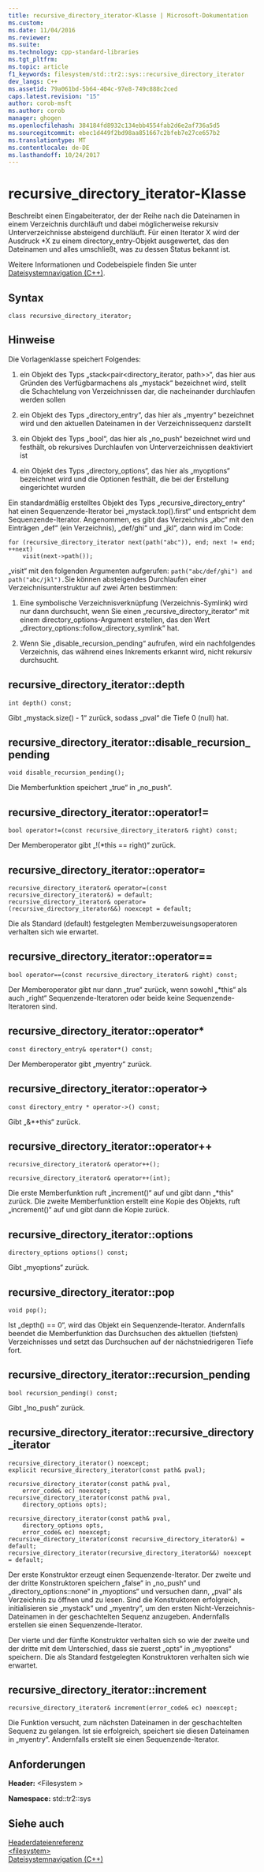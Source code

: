 ```yaml
---
title: recursive_directory_iterator-Klasse | Microsoft-Dokumentation
ms.custom: 
ms.date: 11/04/2016
ms.reviewer: 
ms.suite: 
ms.technology: cpp-standard-libraries
ms.tgt_pltfrm: 
ms.topic: article
f1_keywords: filesystem/std::tr2::sys::recursive_directory_iterator
dev_langs: C++
ms.assetid: 79a061bd-5b64-404c-97e8-749c888c2ced
caps.latest.revision: "15"
author: corob-msft
ms.author: corob
manager: ghogen
ms.openlocfilehash: 384184fd8932c134ebb4554fab2d6e2af736a5d5
ms.sourcegitcommit: ebec1d449f2bd98aa851667c2bfeb7e27ce657b2
ms.translationtype: MT
ms.contentlocale: de-DE
ms.lasthandoff: 10/24/2017
---
```

# <a name="recursivedirectoryiterator-class"></a>recursive_directory_iterator-Klasse
Beschreibt einen Eingabeiterator, der der Reihe nach die Dateinamen in einem Verzeichnis durchläuft und dabei möglicherweise rekursiv Unterverzeichnisse absteigend durchläuft. Für einen Iterator X wird der Ausdruck *X zu einem directory_entry-Objekt ausgewertet, das den Dateinamen und alles umschließt, was zu dessen Status bekannt ist.  
  
 Weitere Informationen und Codebeispiele finden Sie unter [Dateisystemnavigation (C++)](../standard-library/file-system-navigation.md).  
  
## <a name="syntax"></a>Syntax  
  
```  
class recursive_directory_iterator;  
```  
  
## <a name="remarks"></a>Hinweise  
 Die Vorlagenklasse speichert Folgendes:  
  
1.  ein Objekt des Typs „stack<pair\<directory_iterator, path>>“, das hier aus Gründen des Verfügbarmachens als „mystack“ bezeichnet wird, stellt die Schachtelung von Verzeichnissen dar, die nacheinander durchlaufen werden sollen  
  
2.  ein Objekt des Typs „directory_entry“, das hier als „myentry“ bezeichnet wird und den aktuellen Dateinamen in der Verzeichnissequenz darstellt  
  
3.  ein Objekt des Typs „bool“, das hier als „no_push“ bezeichnet wird und festhält, ob rekursives Durchlaufen von Unterverzeichnissen deaktiviert ist  
  
4.  ein Objekt des Typs „directory_options“, das hier als „myoptions“ bezeichnet wird und die Optionen festhält, die bei der Erstellung eingerichtet wurden  
  
 Ein standardmäßig erstelltes Objekt des Typs „recursive_directory_entry“ hat einen Sequenzende-Iterator bei „mystack.top().first“ und entspricht dem Sequenzende-Iterator. Angenommen, es gibt das Verzeichnis „abc“ mit den Einträgen „def“ (ein Verzeichnis), „def/ghi“ und „jkl“, dann wird im Code:  
  
```  
for (recursive_directory_iterator next(path("abc")), end; next != end; ++next)  
    visit(next->path());
```  
  
 „visit“ mit den folgenden Argumenten aufgerufen: `path("abc/def/ghi") and path("abc/jkl").`Sie können absteigendes Durchlaufen einer Verzeichnisunterstruktur auf zwei Arten bestimmen:  
  
1.  Eine symbolische Verzeichnisverknüpfung (Verzeichnis-Symlink) wird nur dann durchsucht, wenn Sie einen „recursive_directory_iterator“ mit einem directory_options-Argument erstellen, das den Wert „directory_options::follow_directory_symlink“ hat.  
  
2.  Wenn Sie „disable_recursion_pending“ aufrufen, wird ein nachfolgendes Verzeichnis, das während eines Inkrements erkannt wird, nicht rekursiv durchsucht.  
  
## <a name="recursivedirectoryiteratordepth"></a>recursive_directory_iterator::depth  
  
```  
int depth() const;
```  
  
 Gibt „mystack.size() - 1“ zurück, sodass „pval“ die Tiefe 0 (null) hat.  
  
## <a name="recursivedirectoryiteratordisablerecursionpending"></a>recursive_directory_iterator::disable_recursion_pending  
  
```  
void disable_recursion_pending();
```  
  
 Die Memberfunktion speichert „true“ in „no_push“.  
  
## <a name="recursivedirectoryiteratoroperator"></a>recursive_directory_iterator::operator!=  
  
```  
bool operator!=(const recursive_directory_iterator& right) const;
```  
  
 Der Memberoperator gibt „!(*this == right)“ zurück.  
  
## <a name="recursivedirectoryiteratoroperator"></a>recursive_directory_iterator::operator=  
  
```  
recursive_directory_iterator& operator=(const recursive_directory_iterator&) = default;  
recursive_directory_iterator& operator=(recursive_directory_iterator&&) noexcept = default;  
```  
  
 Die als Standard (default) festgelegten Memberzuweisungsoperatoren verhalten sich wie erwartet.  
  
## <a name="recursivedirectoryiteratoroperator"></a>recursive_directory_iterator::operator==  
  
```  
bool operator==(const recursive_directory_iterator& right) const;
```  
  
 Der Memberoperator gibt nur dann „true“ zurück, wenn sowohl „*this“ als auch „right“ Sequenzende-Iteratoren oder beide keine Sequenzende-Iteratoren sind.  
  
## <a name="recursivedirectoryiteratoroperator"></a>recursive_directory_iterator::operator*  
  
```  
const directory_entry& operator*() const;
```  
  
 Der Memberoperator gibt „myentry“ zurück.  
  
## <a name="recursivedirectoryiteratoroperator-"></a>recursive_directory_iterator::operator->  
  
```  
const directory_entry * operator->() const;
```  
  
 Gibt „&**this“ zurück.  
  
## <a name="recursivedirectoryiteratoroperator"></a>recursive_directory_iterator::operator++  
  
```  
recursive_directory_iterator& operator++();

recursive_directory_iterator& operator++(int);
```  
  
 Die erste Memberfunktion ruft „increment()“ auf und gibt dann „*this“ zurück. Die zweite Memberfunktion erstellt eine Kopie des Objekts, ruft „increment()“ auf und gibt dann die Kopie zurück.  
  
## <a name="recursivedirectoryiteratoroptions"></a>recursive_directory_iterator::options  
  
```  
directory_options options() const;
```  
  
 Gibt „myoptions“ zurück.  
  
## <a name="recursivedirectoryiteratorpop"></a>recursive_directory_iterator::pop  
  
```  
void pop();
```  
  
 Ist „depth() == 0“, wird das Objekt ein Sequenzende-Iterator. Andernfalls beendet die Memberfunktion das Durchsuchen des aktuellen (tiefsten) Verzeichnisses und setzt das Durchsuchen auf der nächstniedrigeren Tiefe fort.  
  
## <a name="recursivedirectoryiteratorrecursionpending"></a>recursive_directory_iterator::recursion_pending  
  
```  
bool recursion_pending() const;
```  
  
 Gibt „!no_push“ zurück.  
  
## <a name="recursivedirectoryiteratorrecursivedirectoryiterator"></a>recursive_directory_iterator::recursive_directory_iterator  
  
```  
recursive_directory_iterator() noexcept;  
explicit recursive_directory_iterator(const path& pval);

recursive_directory_iterator(const path& pval,  
    error_code& ec) noexcept;  
recursive_directory_iterator(const path& pval,  
    directory_options opts);

recursive_directory_iterator(const path& pval,  
    directory_options opts,  
    error_code& ec) noexcept;  
recursive_directory_iterator(const recursive_directory_iterator&) = default;  
recursive_directory_iterator(recursive_directory_iterator&&) noexcept = default;  
```  
  
 Der erste Konstruktor erzeugt einen Sequenzende-Iterator. Der zweite und der dritte Konstruktoren speichern „false“ in „no_push“ und „directory_options::none“ in „myoptions“ und versuchen dann, „pval“ als Verzeichnis zu öffnen und zu lesen. Sind die Konstruktoren erfolgreich, initialisieren sie „mystack“ und „myentry“, um den ersten Nicht-Verzeichnis-Dateinamen in der geschachtelten Sequenz anzugeben. Andernfalls erstellen sie einen Sequenzende-Iterator.  
  
 Der vierte und der fünfte Konstruktor verhalten sich so wie der zweite und der dritte mit dem Unterschied, dass sie zuerst „opts“ in „myoptions“ speichern. Die als Standard festgelegten Konstruktoren verhalten sich wie erwartet.  
  
## <a name="recursivedirectoryiteratorincrement"></a>recursive_directory_iterator::increment  
  
```  
recursive_directory_iterator& increment(error_code& ec) noexcept;  
```  
  
 Die Funktion versucht, zum nächsten Dateinamen in der geschachtelten Sequenz zu gelangen. Ist sie erfolgreich, speichert sie diesen Dateinamen in „myentry“. Andernfalls erstellt sie einen Sequenzende-Iterator.  
  
## <a name="requirements"></a>Anforderungen  
 **Header:** \<Filesystem >  
  
 **Namespace:** std::tr2::sys  
  
## <a name="see-also"></a>Siehe auch  
 [Headerdateienreferenz](../standard-library/cpp-standard-library-header-files.md)   
 [\<filesystem>](../standard-library/filesystem.md)   
 [Dateisystemnavigation (C++)](../standard-library/file-system-navigation.md)

